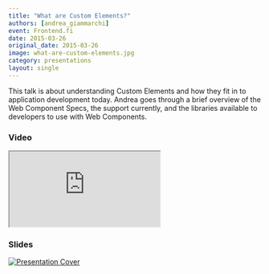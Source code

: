 ```yaml
---
title: "What are Custom Elements?"
authors: [andrea_giammarchi]
event: Frontend.fi
date: 2015-03-26
original_date: 2015-03-26
image: what-are-custom-elements.jpg
category: presentations
layout: single
---
```


This talk is about understanding Custom Elements and how they fit in to application development today. Andrea goes through a brief overview of the Web Component Specs, the support currently, and the libraries available to developers to use with Web Components.

<!-- Excerpt -->

### Video

<div class="iframe-wrap">
    <iframe src="https://www.youtube.com/embed/mT2wwXEVu94" itemprop="video"></iframe>
</div>

### Slides

<a href="https://github.com/WebReflection/talks/blob/master/Frontend.fi/WhatAreCustomElements.pdf">
    <img src="../../img/stories/what-are-custom-elements-cover.jpg" alt="Presentation Cover">
</a>

